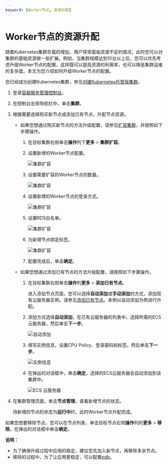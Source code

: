 ```yaml
---
keyword: [Worker节点, 资源升配]
---
```


# Worker节点的资源升配

随着Kubernetes集群负载的增加，用户常常面临资源不足的情况，此时您可以对集群的基础资源做一些扩展。例如，当集群规模达到10台以上后，您可以优先考虑升级Worker节点的配置，这样既可以提高资源的利用率，也可以降低集群运维的复杂度。本文为您介绍如何升级Worker节点的配置。

您已经成功创建Kubernetes集群，参见[创建Kubernetes托管版集群](/intl.zh-CN/Kubernetes集群用户指南/集群/创建集群/创建Kubernetes托管版集群.md)。

1.  登录[容器服务管理控制台](https://cs.console.aliyun.com)。

2.  在控制台左侧导航栏中，单击**集群**。

3.  根据需要选择购买新节点或添加已有节点，升配节点资源。

    -   如果您想通过购买新节点的方法升级配置，请参见[扩容集群](/intl.zh-CN/Kubernetes集群用户指南/集群/扩容集群.md)，并按照如下步骤操作。
        1.  在目标集群右侧单击**操作**列下**更多** \> **集群扩容**。
        2.  设置新增的Worker节点配置。

            ![集群扩容](https://static-aliyun-doc.oss-accelerate.aliyuncs.com/assets/img/zh-CN/3528079951/p50574.png)

        3.  设置需要扩容的Worker节点的数量。

            ![集群扩容](https://static-aliyun-doc.oss-accelerate.aliyuncs.com/assets/img/zh-CN/3528079951/p10905.png)

        4.  设置新增的Worker节点的登录方式。

            ![集群扩容](https://static-aliyun-doc.oss-accelerate.aliyuncs.com/assets/img/zh-CN/7463659951/p9041.png)

        5.  设置RDS白名单。

            ![集群扩容](https://static-aliyun-doc.oss-accelerate.aliyuncs.com/assets/img/zh-CN/7463659951/p21270.png)

        6.  为新增节点绑定标签。

            ![集群扩容](https://static-aliyun-doc.oss-accelerate.aliyuncs.com/assets/img/zh-CN/7463659951/p50326.png)

        7.  配置完成后，单击**确定**。
    -   如果您想通过添加已有节点的方法升级配置，请按照如下步骤操作。
        1.  在目标集群右侧单击**操作**列**更多** \> **添加已有节点**。

            进入添加节点页面，您可以选择**自动添加**或**手动添加**的方式，添加现有云服务器实例。请参见[添加已有节点](/intl.zh-CN/Kubernetes集群用户指南/节点与节点池/节点/添加已有节点.md)。本例以自动添加为例进行升配。

        2.  添加方式选择**自动添加**，在已有云服务器的列表中，选择所需的ECS云服务器，然后单击**下一步**。

            ![自动添加](https://static-aliyun-doc.oss-accelerate.aliyuncs.com/assets/img/zh-CN/7463659951/p10826.png)

        3.  填写实例信息，设置CPU Policy、登录密码和标签，然后单击**下一步**。

            ![实例信息](https://static-aliyun-doc.oss-accelerate.aliyuncs.com/assets/img/zh-CN/7463659951/p10827.png)

        4.  在弹出的对话框中，单击**确定**，选择的ECS云服务器会自动添加到该集群中。

            ![ ECS 云服务器](https://static-aliyun-doc.oss-accelerate.aliyuncs.com/assets/img/zh-CN/7463659951/p10828.png)

4.  在集群管理页面，单击**节点管理**，查看新增节点的状态。

    待新增的节点的状态为**运行中**时，此时Worker节点升配完成。


如果您想要移除节点，您可以在节点列表，单击目标节点右侧**操作**列的**更多** \> **移除**，在弹出的对话框中单击**确定**。

**说明：**

-   为了确保升级过程中应用的稳定，建议您先加入新节点，再移除多余节点。
-   移除的过程中，为了让应用更稳定，可以配置[pdb](https://kubernetes.io/docs/concepts/workloads/pods/disruptions/)。

